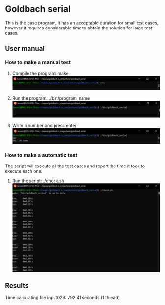 # Goldbach serial

This is the base program, it has an acceptable duration for small test cases, however it requires considerable time to obtain the solution for large test cases.

## User manual 
### How to make a manual test
1) Compile the program: make
![makeImg](img/Make.png)

2) Run the program: ./bin/program_name
![runImg](img/Execute.png)

3) Write a number and press enter
![writeImg](img/Write.png)

### How to make a automatic test
The script will execute all the test cases and report the time it took to execute each one.

1) Run the script: ./check.sh
![checkImg](img/Check.png)

## Results
Time calculating file input023: 792.41 seconds (1 thread)
